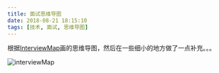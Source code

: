 ```yaml
---
title: 面试思维导图
date: 2018-08-21 18:15:10
tags: [技术, 面试, 思维导图]
---
```


根据[InterviewMap](https://yuchengkai.cn/docs/zh/frontend/)画的思维导图，然后在一些细小的地方做了一点补充。。。

<!--more-->

![interviewMap](https://i.loli.net/2018/08/21/5b7be52404eca.png)
